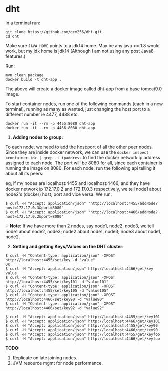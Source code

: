 # dht

In a terminal run:

```
git clone https://github.com/gcm256/dht.git
cd dht
```

Make sure `JAVA_HOME` points to a jdk14 home. May be any java >= 1.8 would work, but my jdk home is jdk14 (Although I am not using any post Java8 features.)   

Run:

```
mvn clean package
docker build -t dht-app .
```
The above will create a docker image called dht-app from a base tomcat9.0 image.

To start container nodes, run one of the following commands (each in a new terminal), running as many as wanted, just changing the host port to a different
number ie 4477, 4488 etc.
```
docker run -it --rm -p 4455:8080 dht-app
docker run -it --rm -p 4466:8080 dht-app
```

1. **Adding nodes to group:**   

To each node, we need to add the host:port of all the other peer nodes. Since they are inside docker network, we can use 
the `docker inspect <container-id> | grep -i ipaddress` to find the docker network ip address assigned to each node.
The port will be 8080 for all, since each container is running the image on 8080.
For each node, run the following api telling it about all its peers:

eg, if my nodes are localhost:4455 and localhost:4466, and they have docker network ip 172.17.0.2 and 172.17.0.3 respectively, 
we tell node1 about node2's (docker) host, port and vice versa. We run:
```
$ curl -H "Accept: application/json" "http://localhost:4455/addNode?host=172.17.0.3&port=8080"
$ curl -H "Accept: application/json" "http://localhost:4466/addNode?host=172.17.0.2&port=8080"
```

:bulb: **Note:** If we have more than 2 nodes, say node1, node2, node3, we tell node1 about node2, node3; node2 about node1, node3; node3 about node1, node2. 

2. **Setting and getting Keys/Values on the DHT cluster:**

```
$ curl -H "Content-type: application/json" -XPOST http://localhost:4455/set/key -d "value"
OK
$ curl -H "Accept: application/json" http://localhost:4466/get/key
value
$ curl -H "Content-type: application/json" -XPOST http://localhost:4455/set/key101 -d "value101"
$ curl -H "Content-type: application/json" -XPOST http://localhost:4455/set/key105 -d "value105"
$ curl -H "Content-type: application/json" -XPOST http://localhost:4466/set/key90 -d "value90"
$ curl -H "Content-type: application/json" -XPOST http://localhost:4466/set/key92 -d "value92"

$ curl -H "Accept: application/json" http://localhost:4455/get/key101
$ curl -H "Accept: application/json" http://localhost:4466/get/key101
$ curl -H "Accept: application/json" http://localhost:4455/get/key90
$ curl -H "Accept: application/json" http://localhost:4466/get/key90
$ curl -H "Accept: application/json" http://localhost:4455/get/keyfoo
$ curl -H "Accept: application/json" http://localhost:4466/get/keyfoo
```

**TODO:**   
1. Replicate on late joining nodes.
2. JVM resource mgmt for node performance.
